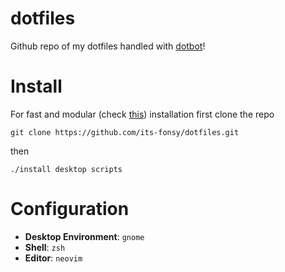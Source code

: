 # dotfiles
Github repo of my dotfiles handled with [dotbot](https://github.com/anishathalye/dotbot)!

# Install
For fast and modular (check [this](https://github.com/anishathalye/dotbot/pull/11#issuecomment-73082152))
installation first clone the repo

	git clone https://github.com/its-fonsy/dotfiles.git

then

	./install desktop scripts

# Configuration

+ **Desktop Environment**: `gnome`
+ **Shell**: `zsh`
+ **Editor**: `neovim`
